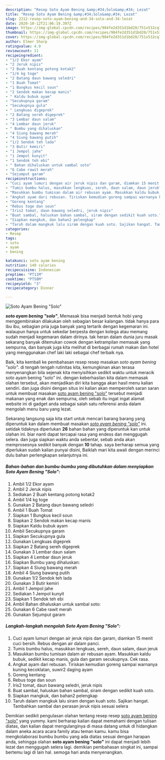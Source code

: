 ```yaml
---
description: "Resep Soto Ayam Bening &amp;#34;Solo&amp;#34; Lezat"
title: "Resep Soto Ayam Bening &amp;#34;Solo&amp;#34; Lezat"
slug: 2212-resep-soto-ayam-bening-and-34-solo-and-34-lezat
date: 2020-10-12T21:06:19.397Z
image: https://img-global.cpcdn.com/recipes/984fe2d351d1bd20/751x532cq70/soto-ayam-bening-solo-foto-resep-utama.jpg
thumbnail: https://img-global.cpcdn.com/recipes/984fe2d351d1bd20/751x532cq70/soto-ayam-bening-solo-foto-resep-utama.jpg
cover: https://img-global.cpcdn.com/recipes/984fe2d351d1bd20/751x532cq70/soto-ayam-bening-solo-foto-resep-utama.jpg
author: Elmer Sharp
ratingvalue: 4.9
reviewcount: 11
recipeingredient:
- "1/2 Ekor ayam"
- "2 Jeruk nipis"
- "2 Buah kentang potong kotak2"
- "1/4 kg toge"
- "2 Batang daun bawang seledri"
- "1 Buah Tomat"
- "1 Bungkus kecil soun"
- "2 Sendok makan kecap manis"
- " Kaldu bubuk ayam"
- "Secukupnya garam"
- "Secukupnya gula"
- " Lengkuas digeprek"
- "2 Batang sereh digeprek"
- "3 Lembar daun salam"
- "4 Lembar daun jeruk"
- " Bumbu yang dihaluskan"
- "4 Siung bawang merah"
- "4 Siung bawang putih"
- "1/2 Sendok teh lada"
- "3 Butir kemiri"
- "1 Jempol jahe"
- "1 Jempol kunyit"
- "1 Sendok teh ebi"
- " Bahan dihaluskan untuk sambal soto"
- "6 Cabe rawit merah"
- "Sejumput garam"
recipeinstructions:
- "Cuci ayam lumuri dengan air jeruk nipis dan garam, diamkan 15 menit cuci bersih. Rebus dengan air dalam panci."
- "Tumis bumbu halus, masukkan lengkuas, sereh, daun salam, daun jeruk"
- "Masukkan bumbu tumisan dalam air rebusan ayam. Masukkan kaldu bubuk, sedikit kecap manis, gula dan garam secukupnya. Cek rasa."
- "Angkat ayam dari rebusan. Tiriskan kemudian goreng sampai warnanya kuning kecoklatan, suwir2 daging ayam"
- "Goreng kentang"
- "Rebus toge dan soun"
- "Iris2 tomat, daun bawang seledri, jeruk nipis"
- "Buat sambal, haluskan bahan sambal, siram dengan sedikit kuah soto."
- "Siapkan mangkuk, dan bahan2 pelengkap"
- "Taruh dalam mangkuk lalu siram dengan kuah soto. Sajikan hangat. Tambahkan sambal dan perasan jeruk nipis sesuai selera"
categories:
- Resep
tags:
- soto
- ayam
- bening

katakunci: soto ayam bening 
nutrition: 149 calories
recipecuisine: Indonesian
preptime: "PT11M"
cooktime: "PT58M"
recipeyield: "3"
recipecategory: Dinner

---
```



![Soto Ayam Bening &#34;Solo&#34;](https://img-global.cpcdn.com/recipes/984fe2d351d1bd20/751x532cq70/soto-ayam-bening-solo-foto-resep-utama.jpg)

<b><i>soto ayam bening &#34;solo&#34;</i></b>, Memasak bisa menjadi bentuk hobi yang menggembirakan dilakukan oleh sebagian besar kalangan. tidak hanya para ibu ibu, sebagian pria juga banyak yang tertarik dengan kegemaran ini. walaupun hanya untuk sekedar berpesta dengan kolega atau memang sudah menjadi kegemaran dalam dirinya. tak heran dalam dunia juru masak sekarang banyak ditemukan cowok dengan ketrampilan memasak yang sempurna, dan banyak juga kita melihat di berbagai rumah makan dan hotel yang menggunakan chef laki laki sebagai chef terbaik nya.

Baik, kita kembali ke pembahasan resep resep masakan <i>soto ayam bening &#34;solo&#34;</i>. di tengah tengah rutinitas kita, kemungkinan akan terasa menyenangkan bila sejenak kita menyisihkan sedikit waktu untuk meracik soto ayam bening &#34;solo&#34; ini. dengan keberhasilan kita dalam memasak olahan tersebut, akan menjadikan diri kita bangga akan hasil menu kalian sendiri. dan juga disini dengan situs ini kalian akan memperoleh saran saran untuk membuat masakan <u>soto ayam bening &#34;solo&#34;</u> tersebut menjadi makanan yang enak dan sempurna, oleh sebab itu ingat ingat alamat website ini di gadget anda sebagai salah satu referensi anda dalam mengolah menu baru yang lezat.




Sekarang langsung saja kita start untuk mencari barang barang yang diperuntuk kan dalam membuat masakan <u><i>soto ayam bening &#34;solo&#34;</i></u> ini. setidak tidaknya diperlukan <b>26</b> bahan bahan yang diperuntuk kan untuk olahan ini. biar nanti dapat tercapai rasa yang endess dan menggugah selera. dan juga siapkan waktu anda sebentar, sebab anda akan memprosesnya sedikit banyak dengan <b>10</b> tahap. saya berharap semua yang diperlukan sudah kalian punyai disini, Baiklah mari kita awali dengan merinci dulu bahan perlengkapan selanjutnya ini.

<!--inarticleads1-->

##### Bahan-bahan dan bumbu-bumbu yang dibutuhkan dalam menyiapkan Soto Ayam Bening &#34;Solo&#34;:

1. Ambil 1/2 Ekor ayam
1. Ambil 2 Jeruk nipis
1. Sediakan 2 Buah kentang potong kotak2
1. Ambil 1/4 kg toge
1. Gunakan 2 Batang daun bawang seledri
1. Ambil 1 Buah Tomat
1. Siapkan 1 Bungkus kecil soun
1. Siapkan 2 Sendok makan kecap manis
1. Siapkan  Kaldu bubuk ayam
1. Ambil Secukupnya garam
1. Siapkan Secukupnya gula
1. Gunakan  Lengkuas digeprek
1. Siapkan 2 Batang sereh digeprek
1. Gunakan 3 Lembar daun salam
1. Siapkan 4 Lembar daun jeruk
1. Siapkan  Bumbu yang dihaluskan:
1. Siapkan 4 Siung bawang merah
1. Ambil 4 Siung bawang putih
1. Gunakan 1/2 Sendok teh lada
1. Gunakan 3 Butir kemiri
1. Ambil 1 Jempol jahe
1. Sediakan 1 Jempol kunyit
1. Siapkan 1 Sendok teh ebi
1. Ambil  Bahan dihaluskan untuk sambal soto:
1. Gunakan 6 Cabe rawit merah
1. Gunakan Sejumput garam




<!--inarticleads2-->

##### Langkah-langkah mengolah Soto Ayam Bening &#34;Solo&#34;:

1. Cuci ayam lumuri dengan air jeruk nipis dan garam, diamkan 15 menit cuci bersih. Rebus dengan air dalam panci.
1. Tumis bumbu halus, masukkan lengkuas, sereh, daun salam, daun jeruk
1. Masukkan bumbu tumisan dalam air rebusan ayam. Masukkan kaldu bubuk, sedikit kecap manis, gula dan garam secukupnya. Cek rasa.
1. Angkat ayam dari rebusan. Tiriskan kemudian goreng sampai warnanya kuning kecoklatan, suwir2 daging ayam
1. Goreng kentang
1. Rebus toge dan soun
1. Iris2 tomat, daun bawang seledri, jeruk nipis
1. Buat sambal, haluskan bahan sambal, siram dengan sedikit kuah soto.
1. Siapkan mangkuk, dan bahan2 pelengkap
1. Taruh dalam mangkuk lalu siram dengan kuah soto. Sajikan hangat. Tambahkan sambal dan perasan jeruk nipis sesuai selera




Demikian sedikit pengulasan olahan tentang resep resep <u>soto ayam bening &#34;solo&#34;</u> yang yummy. kami berharap kalian dapat memahami dengan tulisan diatas, dan kalian dapat mengulanginya di masa datang untuk di hidangkan dalam aneka acara acara family atau teman kamu. kamu bisa mengkolaborasi bumbu bumbu yang ada diatas sesuai dengan harapan anda, sehingga olahan <b>soto ayam bening &#34;solo&#34;</b> ini dapat menjadi lebih lezat dan menggugah selera lagi. demikian pembahasan singkat ini, sampai bertemu lagi di lain hal. semoga hari anda menyenangkan.
